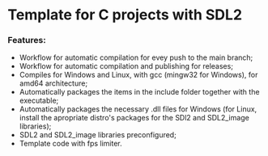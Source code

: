 # Template for C projects with SDL2

### Features:
- Workflow for automatic compilation for evey push to the main branch;
- Workflow for automatic compilation and publishing for releases;
- Compiles for Windows and Linux, with gcc (mingw32 for Windows), for amd64 architecture;
- Automatically packages the items in the include folder together with the executable;
- Automatically packages the necessary .dll files for Windows (for Linux, install the apropriate distro's packages for the SDl2 and SDL2_image libraries);
- SDL2 and SDL2_image libraries preconfigured;
- Template code with fps limiter.
